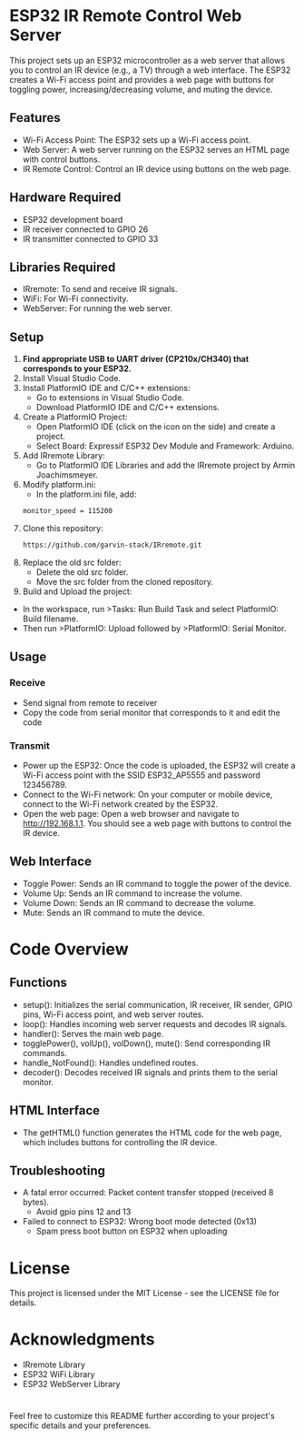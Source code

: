 # ESP32 IR Remote Control Web Server
This project sets up an ESP32 microcontroller as a web server that allows you to control an IR device (e.g., a TV) through a web interface. The ESP32 creates a Wi-Fi access point and provides a web page with buttons for toggling power, increasing/decreasing volume, and muting the device.

## Features
- Wi-Fi Access Point: The ESP32 sets up a Wi-Fi access point.
- Web Server: A web server running on the ESP32 serves an HTML page with control buttons.
- IR Remote Control: Control an IR device using buttons on the web page.

## Hardware Required
- ESP32 development board
- IR receiver connected to GPIO 26
- IR transmitter connected to GPIO 33

## Libraries Required
- IRremote: To send and receive IR signals.
- WiFi: For Wi-Fi connectivity.
- WebServer: For running the web server.

## Setup

1. **Find appropriate USB to UART driver (CP210x/CH340) that corresponds to your ESP32.**
3. Install Visual Studio Code.
4. Install PlatformIO IDE and C/C++ extensions:
   - Go to extensions in Visual Studio Code.
   - Download PlatformIO IDE and C/C++ extensions.
5. Create a PlatformIO Project:
   - Open PlatformIO IDE (click on the icon on the side) and create a project.
   - Select Board: Expressif ESP32 Dev Module and Framework: Arduino.
6. Add IRremote Library:
   - Go to PlatformIO IDE Libraries and add the IRremote project by Armin Joachimsmeyer.
7. Modify platform.ini:
   - In the platform.ini file, add:
   ```sh
   monitor_speed = 115200
   ```
8. Clone this repository:
   ```sh
   https://github.com/garvin-stack/IRremote.git
   ```
9. Replace the old src folder:
   - Delete the old src folder.
   - Move the src folder from the cloned repository.
10. Build and Upload the project:
   - In the workspace, run >Tasks: Run Build Task and select PlatformIO: Build filename.
   - Then run >PlatformIO: Upload followed by >PlatformIO: Serial Monitor.

## Usage
### Receive
- Send signal from remote to receiver
- Copy the code from serial monitor that corresponds to it and edit the code
### Transmit
- Power up the ESP32: Once the code is uploaded, the ESP32 will create a Wi-Fi access point with the SSID ESP32_AP5555 and password 123456789.
- Connect to the Wi-Fi network: On your computer or mobile device, connect to the Wi-Fi network created by the ESP32.
- Open the web page: Open a web browser and navigate to http://192.168.1.1. You should see a web page with buttons to control the IR device.
## Web Interface
- Toggle Power: Sends an IR command to toggle the power of the device.
- Volume Up: Sends an IR command to increase the volume.
- Volume Down: Sends an IR command to decrease the volume.
- Mute: Sends an IR command to mute the device.
# Code Overview
## Functions
- setup(): Initializes the serial communication, IR receiver, IR sender, GPIO pins, Wi-Fi access point, and web server routes.
- loop(): Handles incoming web server requests and decodes IR signals.
- handler(): Serves the main web page.
- togglePower(), volUp(), volDown(), mute(): Send corresponding IR commands.
- handle_NotFound(): Handles undefined routes.
- decoder(): Decodes received IR signals and prints them to the serial monitor.
## HTML Interface
- The getHTML() function generates the HTML code for the web page, which includes buttons for controlling the IR device.
## Troubleshooting
- A fatal error occurred: Packet content transfer stopped (received 8 bytes).
  - Avoid gpio pins 12 and 13
- Failed to connect to ESP32: Wrong boot mode detected (0x13)
  - Spam press boot button on ESP32 when uploading
# License
This project is licensed under the MIT License - see the LICENSE file for details.

# Acknowledgments
- IRremote Library
- ESP32 WiFi Library
- ESP32 WebServer Library
#
Feel free to customize this README further according to your project's specific details and your preferences.
